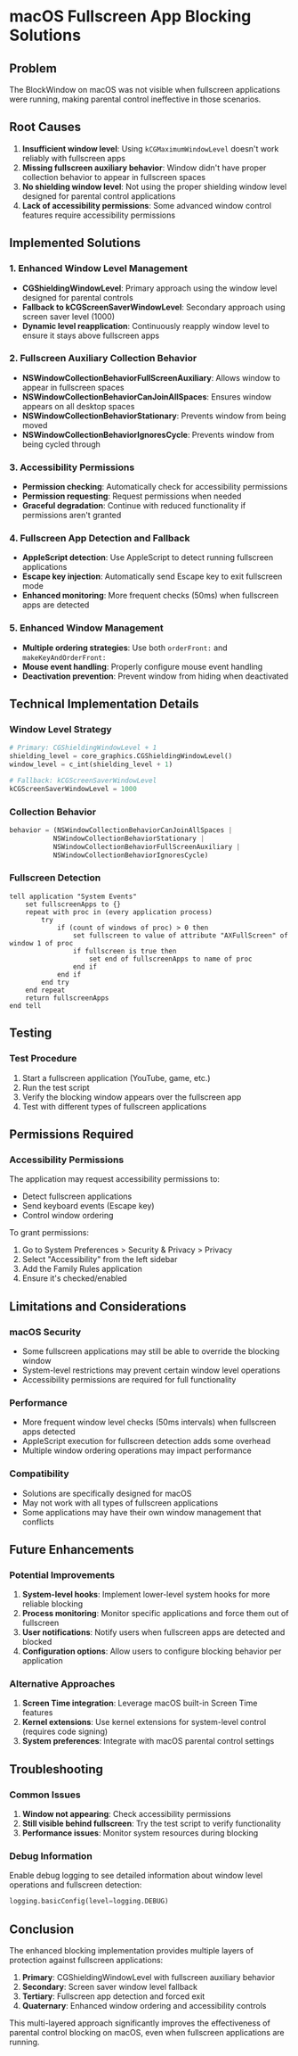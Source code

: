 # macOS Fullscreen App Blocking Solutions

## Problem
The BlockWindow on macOS was not visible when fullscreen applications were running, making parental control ineffective in those scenarios.

## Root Causes
1. **Insufficient window level**: Using `kCGMaximumWindowLevel` doesn't work reliably with fullscreen apps
2. **Missing fullscreen auxiliary behavior**: Window didn't have proper collection behavior to appear in fullscreen spaces
3. **No shielding window level**: Not using the proper shielding window level designed for parental control applications
4. **Lack of accessibility permissions**: Some advanced window control features require accessibility permissions

## Implemented Solutions

### 1. Enhanced Window Level Management
- **CGShieldingWindowLevel**: Primary approach using the window level designed for parental controls
- **Fallback to kCGScreenSaverWindowLevel**: Secondary approach using screen saver level (1000)
- **Dynamic level reapplication**: Continuously reapply window level to ensure it stays above fullscreen apps

### 2. Fullscreen Auxiliary Collection Behavior
- **NSWindowCollectionBehaviorFullScreenAuxiliary**: Allows window to appear in fullscreen spaces
- **NSWindowCollectionBehaviorCanJoinAllSpaces**: Ensures window appears on all desktop spaces
- **NSWindowCollectionBehaviorStationary**: Prevents window from being moved
- **NSWindowCollectionBehaviorIgnoresCycle**: Prevents window from being cycled through

### 3. Accessibility Permissions
- **Permission checking**: Automatically check for accessibility permissions
- **Permission requesting**: Request permissions when needed
- **Graceful degradation**: Continue with reduced functionality if permissions aren't granted

### 4. Fullscreen App Detection and Fallback
- **AppleScript detection**: Use AppleScript to detect running fullscreen applications
- **Escape key injection**: Automatically send Escape key to exit fullscreen mode
- **Enhanced monitoring**: More frequent checks (50ms) when fullscreen apps are detected

### 5. Enhanced Window Management
- **Multiple ordering strategies**: Use both `orderFront:` and `makeKeyAndOrderFront:`
- **Mouse event handling**: Properly configure mouse event handling
- **Deactivation prevention**: Prevent window from hiding when deactivated

## Technical Implementation Details

### Window Level Strategy
```python
# Primary: CGShieldingWindowLevel + 1
shielding_level = core_graphics.CGShieldingWindowLevel()
window_level = c_int(shielding_level + 1)

# Fallback: kCGScreenSaverWindowLevel
kCGScreenSaverWindowLevel = 1000
```

### Collection Behavior
```python
behavior = (NSWindowCollectionBehaviorCanJoinAllSpaces | 
           NSWindowCollectionBehaviorStationary | 
           NSWindowCollectionBehaviorFullScreenAuxiliary |
           NSWindowCollectionBehaviorIgnoresCycle)
```

### Fullscreen Detection
```applescript
tell application "System Events"
    set fullscreenApps to {}
    repeat with proc in (every application process)
        try
            if (count of windows of proc) > 0 then
                set fullscreen to value of attribute "AXFullScreen" of window 1 of proc
                if fullscreen is true then
                    set end of fullscreenApps to name of proc
                end if
            end if
        end try
    end repeat
    return fullscreenApps
end tell
```

## Testing


### Test Procedure
1. Start a fullscreen application (YouTube, game, etc.)
2. Run the test script
3. Verify the blocking window appears over the fullscreen app
4. Test with different types of fullscreen applications

## Permissions Required

### Accessibility Permissions
The application may request accessibility permissions to:
- Detect fullscreen applications
- Send keyboard events (Escape key)
- Control window ordering

To grant permissions:
1. Go to System Preferences > Security & Privacy > Privacy
2. Select "Accessibility" from the left sidebar
3. Add the Family Rules application
4. Ensure it's checked/enabled

## Limitations and Considerations

### macOS Security
- Some fullscreen applications may still be able to override the blocking window
- System-level restrictions may prevent certain window level operations
- Accessibility permissions are required for full functionality

### Performance
- More frequent window level checks (50ms intervals) when fullscreen apps detected
- AppleScript execution for fullscreen detection adds some overhead
- Multiple window ordering operations may impact performance

### Compatibility
- Solutions are specifically designed for macOS
- May not work with all types of fullscreen applications
- Some applications may have their own window management that conflicts

## Future Enhancements

### Potential Improvements
1. **System-level hooks**: Implement lower-level system hooks for more reliable blocking
2. **Process monitoring**: Monitor specific applications and force them out of fullscreen
3. **User notifications**: Notify users when fullscreen apps are detected and blocked
4. **Configuration options**: Allow users to configure blocking behavior per application

### Alternative Approaches
1. **Screen Time integration**: Leverage macOS built-in Screen Time features
2. **Kernel extensions**: Use kernel extensions for system-level control (requires code signing)
3. **System preferences**: Integrate with macOS parental control settings

## Troubleshooting

### Common Issues
1. **Window not appearing**: Check accessibility permissions
2. **Still visible behind fullscreen**: Try the test script to verify functionality
3. **Performance issues**: Monitor system resources during blocking

### Debug Information
Enable debug logging to see detailed information about window level operations and fullscreen detection:

```python
logging.basicConfig(level=logging.DEBUG)
```

## Conclusion

The enhanced blocking implementation provides multiple layers of protection against fullscreen applications:

1. **Primary**: CGShieldingWindowLevel with fullscreen auxiliary behavior
2. **Secondary**: Screen saver window level fallback
3. **Tertiary**: Fullscreen app detection and forced exit
4. **Quaternary**: Enhanced window ordering and accessibility controls

This multi-layered approach significantly improves the effectiveness of parental control blocking on macOS, even when fullscreen applications are running.

